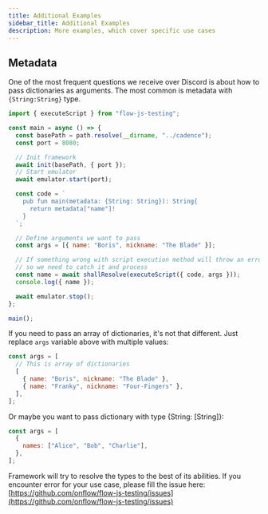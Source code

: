 ```yaml
---
title: Additional Examples
sidebar_title: Additional Examples
description: More examples, which cover specific use cases
---
```


## Metadata

One of the most frequent questions we receive over Discord is about how to pass dictionaries as arguments. The most
common is metadata with `{String:String}` type.

```javascript
import { executeScript } from "flow-js-testing";

const main = async () => {
  const basePath = path.resolve(__dirname, "../cadence");
  const port = 8080;

  // Init framework
  await init(basePath, { port });
  // Start emulator
  await emulator.start(port);

  const code = `
    pub fun main(metadata: {String: String}): String{
      return metadata["name"]!
    }  
  `;

  // Define arguments we want to pass
  const args = [{ name: "Boris", nickname: "The Blade" }];

  // If something wrong with script execution method will throw an error,
  // so we need to catch it and process
  const name = await shallResolve(executeScript({ code, args }));
  console.log({ name });

  await emulator.stop();
};

main();
```

If you need to pass an array of dictionaries, it's not that different. Just replace `args` variable above with
multiple values:

```javascript
const args = [
  // This is array of dictionaries
  [
    { name: "Boris", nickname: "The Blade" },
    { name: "Franky", nickname: "Four-Fingers" },
  ],
];
```

Or maybe you want to pass dictionary with type {String: [String]}:

```javascript
const args = [
  {
    names: ["Alice", "Bob", "Charlie"],
  },
];
```

Framework will try to resolve the types to the best of its abilities. If you encounter error for your use case,
please fill the issue here: [https://github.com/onflow/flow-js-testing/issues](https://github.com/onflow/flow-js-testing/issues)
